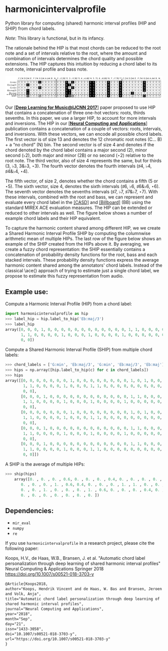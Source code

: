 # harmonicintervalprofile

Python library for computing (shared) harmonic interval profiles (HIP and SHIP) from chord labels.

*Note*: This library is functional, but in its infancy. 

The rationale behind the HIP is that most chords can be reduced to the root note and a set of intervals relative to the root, where the amount and combination of intervals determines the chord quality and possible extensions. The HIP captures this intuition by reducing a chord label to its root note, interval profile and bass note.

![example hip and ship](assets/hipships.png)

Our [[**Deep Learning for Music@IJCNN 2017**]](https://arxiv.org/pdf/1706.09552) paper proposed to use HIP that contains a concatenation of three one-hot vectors: roots, thirds sevenths. In this paper, we use a larger HIP, to account for more intervals and inversions. The HIP in our [[**Neural Computing and Applications**]](https://rdcu.be/7sr2) publication contains a concatenation of a couple of vectors: roots, intervals, and inversions. With these vectors, we can encode all possible chord labels. The first vector is of size 13 and denotes the 12 chromatic root notes (C... B) + a “no chord” (N) bin. The second vector is of size 4 and denotes if the chord denoted by the chord label contains a major second (2), minor second (♭2), both major and minor (2B) or no second (⋆2) relative to the root note. The third vector, also of size 4 represents the same, but for thirds (3, ♭3, 3&♭3, ⋆3). The fourth vector denotes the fourth intervals (♯4, ♭4, ♯4&♭4, ⋆4).

The fifth vector, of size 2, denotes whether the chord contains a fifth (5 or ⋆5). The sixth vector, size 4, denotes the sixth intervals (♯6, ♭6, ♯6&♭6, ⋆6). The seventh vector denotes the sevenths intervals (♯7, ♭7, ♯7&♭7, ⋆7). With these intervals, combined with the root and bass, we can represent and evaluate every chord label in the [[CASD]](http://www.github.com/chordify/casd) and [[Billboard]](http://ddmal.music.mcgill.ca/research/billboard) (BB) using the standard MIREX ACE evaluation measures. The HIP can be extended or reduced to other intervals as well. The figure below shows a number of example chord labels and their HIP equivalent.

To capture the harmonic content shared among different HIP, we we create a Shared Harmonic Interval Profile SHIP by computing the columnwise arithmetic mean of multiple HIPs. The last row of the figure below shows an example of the SHIP created from the HIPs above it. By averaging, we create a fuzzy chord representation: the SHIP essentially contains a concatenation of probability density functions for the root, bass and each stacked intervals. These probability density functions express the average harmonic content shared among the annotators' chord labels. Instead of the classical \ace{} approach of trying to estimate just a single chord label, we propose to estimate this fuzzy representation from audio.

## Example use:

Compute a Harmonic Interval Profile (HIP) from a chord label:

```python 
import harmonicintervalprofile as hip 
>>> label_hip = hip.label_to_hip('Eb:maj/3')
>>> label_hip
array([0, 0, 0, 1, 0, 0, 0, 0, 0, 0, 0, 0, 0, 0, 0, 0, 1, 1, 0, 0, 0, 0,
       1, 1, 0, 0, 0, 0, 1, 0, 0, 0, 1, 0, 0, 0, 0, 1, 0, 0, 0, 0, 0, 0,
       0, 0])
```

Compute a Shared Harmonic Interval Profile (SHIP) from multiple chord labels:

```python 
>>> chord_labels = ['G:min', 'Eb:maj/3', 'G:min', 'Eb:maj/3', 'Eb:maj'] 
>>> hips = np.array([hip.label_to_hip(c) for c in chord_labels]) 
>>> hips 
array([[0, 0, 0, 0, 0, 0, 0, 1, 0, 0, 0, 0, 0, 0, 0, 0, 1, 0, 1, 0, 0, 0,
        1, 1, 0, 0, 0, 0, 1, 0, 0, 0, 1, 1, 0, 0, 0, 0, 0, 0, 0, 0, 0, 0,
        0, 0],
       [0, 0, 0, 1, 0, 0, 0, 0, 0, 0, 0, 0, 0, 0, 0, 0, 1, 1, 0, 0, 0, 0,
        1, 1, 0, 0, 0, 0, 1, 0, 0, 0, 1, 0, 0, 0, 0, 1, 0, 0, 0, 0, 0, 0,
        0, 0],
       [0, 0, 0, 0, 0, 0, 0, 1, 0, 0, 0, 0, 0, 0, 0, 0, 1, 0, 1, 0, 0, 0,
        1, 1, 0, 0, 0, 0, 1, 0, 0, 0, 1, 1, 0, 0, 0, 0, 0, 0, 0, 0, 0, 0,
        0, 0],
       [0, 0, 0, 1, 0, 0, 0, 0, 0, 0, 0, 0, 0, 0, 0, 0, 1, 1, 0, 0, 0, 0,
        1, 1, 0, 0, 0, 0, 1, 0, 0, 0, 1, 0, 0, 0, 0, 1, 0, 0, 0, 0, 0, 0,
        0, 0],
       [0, 0, 0, 1, 0, 0, 0, 0, 0, 0, 0, 0, 0, 0, 0, 0, 1, 1, 0, 0, 0, 0,
        1, 1, 0, 0, 0, 0, 1, 0, 0, 0, 1, 1, 0, 0, 0, 0, 0, 0, 0, 0, 0, 0,
        0, 0]]) 
```

A SHIP is the average of multiple HIPs:

```python 
>>> ship(hips) 
    array([0. , 0. , 0. , 0.6, 0. , 0. , 0. , 0.4, 0. , 0. , 0. , 0. , 0. ,
       0. , 0. , 0. , 1. , 0.6, 0.4, 0. , 0. , 0. , 1. , 1. , 0. , 0. ,
       0. , 0. , 1. , 0. , 0. , 0. , 1. , 0.6, 0. , 0. , 0. , 0.4, 0. ,
       0. , 0. , 0. , 0. , 0. , 0. , 0. ])
```

## Dependencies:

* `mir_eval`
* `numpy`
* `re`

If you use ```harmonicintervalprofile``` in a research project, please cite the following paper:

Koops, H.V., de Haas, W.B., Bransen, J. et al. "Automatic chord label personalization through deep learning of shared harmonic interval profiles" Neural Computing & Applications Springer 2018 https://doi.org/10.1007/s00521-018-3703-y 

```
@Article{Koops2018,
author="Koops, Hendrik Vincent and de Haas, W. Bas and Bransen, Jeroen and Volk, Anja",
title="Automatic chord label personalization through deep learning of shared harmonic interval profiles",
journal="Neural Computing and Applications",
year="2018",
month="Sep",
day="21",
issn="1433-3058",
doi="10.1007/s00521-018-3703-y",
url="https://doi.org/10.1007/s00521-018-3703-y"
}
```
